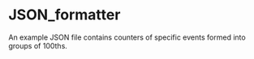 # JSON_formatter
An example JSON file contains counters of specific events formed into groups of 100ths.  
